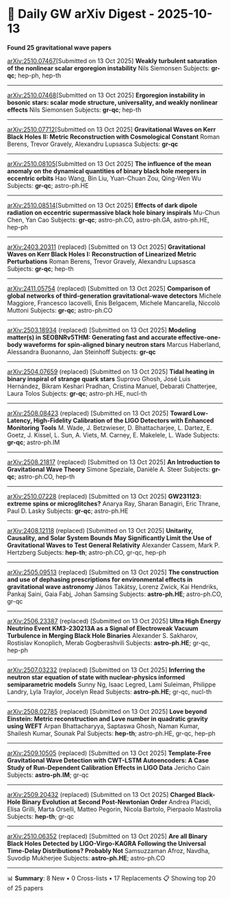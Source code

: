 # 📡 Daily GW arXiv Digest - 2025-10-13
**Found 25 gravitational wave papers**

[arXiv:2510.07467](https://arxiv.org/abs/2510.07467)[Submitted on 13 Oct 2025]
**Weakly turbulent saturation of the nonlinear scalar ergoregion instability**
Nils Siemonsen
Subjects: **gr-qc**; hep-ph, hep-th

---

[arXiv:2510.07468](https://arxiv.org/abs/2510.07468)[Submitted on 13 Oct 2025]
**Ergoregion instability in bosonic stars: scalar mode structure, universality, and weakly nonlinear effects**
Nils Siemonsen
Subjects: **gr-qc**; hep-th

---

[arXiv:2510.07712](https://arxiv.org/abs/2510.07712)[Submitted on 13 Oct 2025]
**Gravitational Waves on Kerr Black Holes II: Metric Reconstruction with Cosmological Constant**
Roman Berens, Trevor Gravely, Alexandru Lupsasca
Subjects: **gr-qc**

---

[arXiv:2510.08105](https://arxiv.org/abs/2510.08105)[Submitted on 13 Oct 2025]
**The influence of the mean anomaly on the dynamical quantities of binary black hole mergers in eccentric orbits**
Hao Wang, Bin Liu, Yuan-Chuan Zou, Qing-Wen Wu
Subjects: **gr-qc**; astro-ph.HE

---

[arXiv:2510.08514](https://arxiv.org/abs/2510.08514)[Submitted on 13 Oct 2025]
**Effects of dark dipole radiation on eccentric supermassive black hole binary inspirals**
Mu-Chun Chen, Yan Cao
Subjects: **gr-qc**; astro-ph.CO, astro-ph.GA, astro-ph.HE, hep-ph

---

[arXiv:2403.20311](https://arxiv.org/abs/2403.20311) (replaced) [Submitted on 13 Oct 2025]
**Gravitational Waves on Kerr Black Holes I: Reconstruction of Linearized Metric Perturbations**
Roman Berens, Trevor Gravely, Alexandru Lupsasca
Subjects: **gr-qc**; hep-th

---

[arXiv:2411.05754](https://arxiv.org/abs/2411.05754) (replaced) [Submitted on 13 Oct 2025]
**Comparison of global networks of third-generation gravitational-wave detectors**
Michele Maggiore, Francesco Iacovelli, Enis Belgacem, Michele Mancarella, Niccolò Muttoni
Subjects: **gr-qc**; astro-ph.CO

---

[arXiv:2503.18934](https://arxiv.org/abs/2503.18934) (replaced) [Submitted on 13 Oct 2025]
**Modeling matter(s) in SEOBNRv5THM: Generating fast and accurate effective-one-body waveforms for spin-aligned binary neutron stars**
Marcus Haberland, Alessandra Buonanno, Jan Steinhoff
Subjects: **gr-qc**

---

[arXiv:2504.07659](https://arxiv.org/abs/2504.07659) (replaced) [Submitted on 13 Oct 2025]
**Tidal heating in binary inspiral of strange quark stars**
Suprovo Ghosh, José Luis Hernández, Bikram Keshari Pradhan, Cristina Manuel, Debarati Chatterjee, Laura Tolos
Subjects: **gr-qc**; astro-ph.HE, nucl-th

---

[arXiv:2508.08423](https://arxiv.org/abs/2508.08423) (replaced) [Submitted on 13 Oct 2025]
**Toward Low-Latency, High-Fidelity Calibration of the LIGO Detectors with Enhanced Monitoring Tools**
M. Wade, J. Betzwieser, D. Bhattacharjee, L. Dartez, E. Goetz, J. Kissel, L. Sun, A. Viets, M. Carney, E. Makelele, L. Wade
Subjects: **gr-qc**; astro-ph.IM

---

[arXiv:2508.21817](https://arxiv.org/abs/2508.21817) (replaced) [Submitted on 13 Oct 2025]
**An Introduction to Gravitational Wave Theory**
Simone Speziale, Danièle A. Steer
Subjects: **gr-qc**; astro-ph.CO, hep-th

---

[arXiv:2510.07228](https://arxiv.org/abs/2510.07228) (replaced) [Submitted on 13 Oct 2025]
**GW231123: extreme spins or microglitches?**
Anarya Ray, Sharan Banagiri, Eric Thrane, Paul D. Lasky
Subjects: **gr-qc**; astro-ph.HE

---

[arXiv:2408.12118](https://arxiv.org/abs/2408.12118) (replaced) [Submitted on 13 Oct 2025]
**Unitarity, Causality, and Solar System Bounds May Significantly Limit the Use of Gravitational Waves to Test General Relativity**
Alexander Cassem, Mark P. Hertzberg
Subjects: **hep-th**; astro-ph.CO, gr-qc, hep-ph

---

[arXiv:2505.09513](https://arxiv.org/abs/2505.09513) (replaced) [Submitted on 13 Oct 2025]
**The construction and use of dephasing prescriptions for environmental effects in gravitational wave astronomy**
János Takátsy, Lorenz Zwick, Kai Hendriks, Pankaj Saini, Gaia Fabj, Johan Samsing
Subjects: **astro-ph.HE**; astro-ph.CO, gr-qc

---

[arXiv:2506.23387](https://arxiv.org/abs/2506.23387) (replaced) [Submitted on 13 Oct 2025]
**Ultra High Energy Neutrino Event KM3-230213A as a Signal of Electroweak Vacuum Turbulence in Merging Black Hole Binaries**
Alexander S. Sakharov, Rostislav Konoplich, Merab Gogberashvili
Subjects: **astro-ph.HE**; gr-qc, hep-ph

---

[arXiv:2507.03232](https://arxiv.org/abs/2507.03232) (replaced) [Submitted on 13 Oct 2025]
**Inferring the neutron star equation of state with nuclear-physics informed semiparametric models**
Sunny Ng, Isaac Legred, Lami Suleiman, Philippe Landry, Lyla Traylor, Jocelyn Read
Subjects: **astro-ph.HE**; gr-qc, nucl-th

---

[arXiv:2508.02785](https://arxiv.org/abs/2508.02785) (replaced) [Submitted on 13 Oct 2025]
**Love beyond Einstein: Metric reconstruction and Love number in quadratic gravity using WEFT**
Arpan Bhattacharyya, Saptaswa Ghosh, Naman Kumar, Shailesh Kumar, Sounak Pal
Subjects: **hep-th**; astro-ph.HE, gr-qc, hep-ph

---

[arXiv:2509.10505](https://arxiv.org/abs/2509.10505) (replaced) [Submitted on 13 Oct 2025]
**Template-Free Gravitational Wave Detection with CWT-LSTM Autoencoders: A Case Study of Run-Dependent Calibration Effects in LIGO Data**
Jericho Cain
Subjects: **astro-ph.IM**; gr-qc

---

[arXiv:2509.20432](https://arxiv.org/abs/2509.20432) (replaced) [Submitted on 13 Oct 2025]
**Charged Black-Hole Binary Evolution at Second Post-Newtonian Order**
Andrea Placidi, Elisa Grilli, Marta Orselli, Matteo Pegorin, Nicola Bartolo, Pierpaolo Mastrolia
Subjects: **hep-th**; gr-qc

---

[arXiv:2510.06352](https://arxiv.org/abs/2510.06352) (replaced) [Submitted on 13 Oct 2025]
**Are all Binary Black Holes Detected by LIGO-Virgo-KAGRA Following the Universal Time-Delay Distributions? Probably Not**
Samsuzzaman Afroz, Navdha, Suvodip Mukherjee
Subjects: **astro-ph.HE**; astro-ph.CO

---

📊 **Summary**: 8 New • 0 Cross-lists • 17 Replacements
📋 Showing top 20 of 25 papers